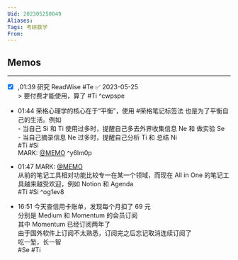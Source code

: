 ```yaml
---
Uid: 202305250049
Aliases:
Tags: 考研数学
From:
---
```


## Memos
---

- [x] ,01:39 研究 ReadWise #Te ✅ 2023-05-25<br>> 要付费才能使用，算了 #Ti ^cwpspe
- 01:44 荣格心理学的核心在于“平衡”，使用 #荣格笔记标签法 也是为了平衡自己的生活。例如<br>- 当自己 Si 和 Ti 使用过多时，提醒自己多去外界收集信息 Ne 和 做实验 Se<br>- 当自己摘录信息 Ne 过多时，提醒自己分析 Ti 和 总结 Ni<br> #Ti #Si<br>MARK: [@MEMO](2023052415160073) ^y6lm0p
- 01:47 MARK: [@MEMO](2023052501440011)<br>从前的笔记工具相对功能比较专一在某一个领域，而现在 All in One 的笔记工具越来越受欢迎，例如 Notion 和 Agenda<br> #Ti #Si ^og1ev8

- 16:51 今天查信用卡账单，发现每个月扣了 69 元<br>分别是 Medium 和 Momentum 的会员订阅<br>其中 Momentum 已经订阅两年了<br>由于国外软件上订阅不太熟悉，订阅完之后忘记取消连续订阅了<br>吃一堑，长一智<br> #Se #Ti
